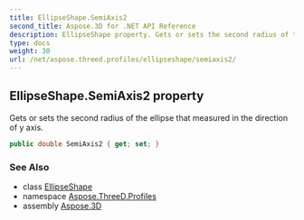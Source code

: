 ```yaml
---
title: EllipseShape.SemiAxis2
second_title: Aspose.3D for .NET API Reference
description: EllipseShape property. Gets or sets the second radius of the ellipse that measured in the direction of y axis
type: docs
weight: 30
url: /net/aspose.threed.profiles/ellipseshape/semiaxis2/
---
```

## EllipseShape.SemiAxis2 property

Gets or sets the second radius of the ellipse that measured in the direction of y axis.

```csharp
public double SemiAxis2 { get; set; }
```

### See Also

* class [EllipseShape](../)
* namespace [Aspose.ThreeD.Profiles](../../../aspose.threed.profiles/)
* assembly [Aspose.3D](../../../)


